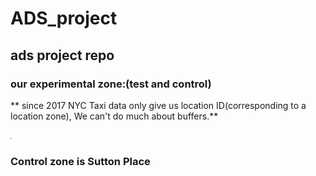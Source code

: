 # ADS_project
## ads project repo


### our experimental zone:(test and control)
** since 2017 NYC Taxi data only give us location ID(corresponding to a location zone), We can't do much about buffers.**

![Aaron Swartz](https://raw.githubusercontent.com/hx517/ADS_project/master/pictures/Manhattan.png)


### Control zone is Sutton Place 
